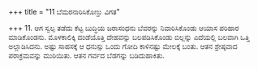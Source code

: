 +++
title = "11 ಬೆಮರನಾರಿಸಿಕೊಣ್ಡು ವಿಗತ"

+++
11. ಆಗ ಸ್ವಲ್ಪ ತಡೆದು ಕೆಟ್ಟ ಬುದ್ಧಿಯ ಜರಾಸಂಧನು ಬೆವರನ್ನು ನಿವಾರಿಸಿಕೊಂಡು ಆಯಾಸ ಪರಿಹಾರ ಮಾಡಿಕೊಂಡನು. ಮೊಳಕಾಲಿಕ್ಕಿ ದಂಡೆಯೊತ್ತಿ ದೇಹವನ್ನು ಬಲಪಡಿಸಿಕೊಂಡು ಬಿಲ್ಲನ್ನು ಎದೆಯಲ್ಲಿ ಬಲವಾಗಿ ಒತ್ತಿ ಅಲ್ಲಾಡಿಸಿದನು. ಅಷ್ಟು ಸಾಹಸಕ್ಕೆ ಆ ಧನುಸ್ಸು ಒಂದು ಗೋದಿ ಕಾಳಿನಷ್ಟು ಮೇಲಕ್ಕೆ ಬಂತು. ಆತನ ಶ್ರೇಷ್ಠವಾದ ಪರಾಕ್ರಮವನ್ನು ಮುರಿಯಿತು. ಆತನ ಗರ್ವದ ಬೆಡಗನ್ನು ಬಡಿದುಹಾಕಿತು.